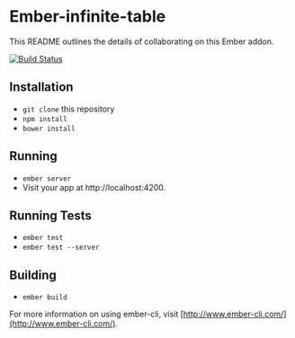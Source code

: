# Ember-infinite-table

This README outlines the details of collaborating on this Ember addon.

[![Build Status](https://travis-ci.org/BryanCrotaz/ember-infinite-table.svg?branch=master)](https://travis-ci.org/BryanCrotaz/ember-infinite-table)

## Installation

* `git clone` this repository
* `npm install`
* `bower install`

## Running

* `ember server`
* Visit your app at http://localhost:4200.

## Running Tests

* `ember test`
* `ember test --server`

## Building

* `ember build`

For more information on using ember-cli, visit [http://www.ember-cli.com/](http://www.ember-cli.com/).
